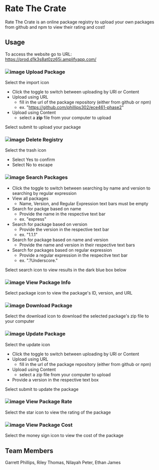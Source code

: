 # Rate The Crate
Rate The Crate is an online package registry to upload your own packages from github and npm to view their rating and cost!

## Usage
To access the website go to URL: https://prod.d1k3s8at0zz65i.amplifyapp.com/

### ![image](https://github.com/user-attachments/assets/17a910ca-a5e9-45cc-89ef-cbfa88d208c4) Upload Package 
Select the import icon
- Click the toggle to switch between uploading by URl or Content
- Upload using URL
    - fill in the url of the package repository (either from github or npm)
    - ex. "https://github.com/phillips302/ece461-phase2"
- Upload using Content
    -  select a **zip** file from your computer to upload
  
Select submit to upload your package

### ![image](https://github.com/user-attachments/assets/f4e049dd-8e71-43b8-a947-edd819576fc4) Delete Registry
Select the trash icon
- Select Yes to confirm
- Select No to escape

### ![image](https://github.com/user-attachments/assets/f5485567-9658-4fe3-9854-084d0a2c4b34) Search Packages
- Click the toggle to switch between searching by name and version to searching by regular expression
- View all packages
  - Name, Version, and Regular Expression text bars must be empty
- Search for packge based on name
  - Provide the name in the respective text bar
  - ex. "express"
- Search for package based on version
  - Provide the version in the respective text bar
  - ex. "1.1.1"
- Search for package based on name and version
  - Provide the name and version in their respective text bars
- Search for packages based on regular expression
  - Provide a regular expression in the respecitve text bar
  - ex. ".?Underscore."

Select search icon to view results in the dark blue box below

### ![image](https://github.com/user-attachments/assets/350794a2-725d-447f-b2d3-abbc12bbe3e1) View Package Info
Select package icon to view the package's ID, version, and URL

### ![image](https://github.com/user-attachments/assets/7557bbd1-88b4-49c9-8cf3-4691b331837d) Download Package
Select the download icon to download the selected package's zip file to your computer

### ![image](https://github.com/user-attachments/assets/17947afa-b64f-4784-976e-e7ac8b0286cc) Update Package
Select the update icon
- Click the toggle to switch between uploading by URl or Content
- Upload using URL
    - fill in the url of the package repository (either from github or npm)
- Upload using Content
    -  select a zip file from your computer to upload
- Provide a version in the respective text box

Select submit to update the package

### ![image](https://github.com/user-attachments/assets/382a9b05-3acc-4fea-90bd-5c53d52f84b6) View Package Rate
Select the star icon to view the rating of the package

### ![image](https://github.com/user-attachments/assets/6cf8f568-af02-4919-963d-7b609debe1ca) View Package Cost
Select the money sign icon to view the cost of the package

## Team Members
Garrett Phillips, Riley Thomas, Nilayah Peter, Ethan James

